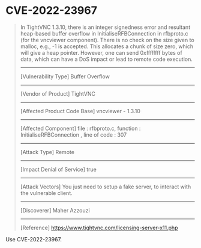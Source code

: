 # CVE-2022-23967

> In TightVNC 1.3.10, there is an integer signedness error and resultant
> heap-based buffer overflow in InitialiseRFBConnection in rfbproto.c
> (for the vncviewer component). There is no check on the size given to
> malloc, e.g., -1 is accepted. This allocates a chunk of size zero,
> which will give a heap pointer. However, one can send 0xffffffff bytes
> of data, which can have a DoS impact or lead to remote code execution.
> 
> ------------------------------------------
> 
> [Vulnerability Type]
> Buffer Overflow
>
> ------------------------------------------
>
> [Vendor of Product]
> TightVNC
>
> ------------------------------------------
>
> [Affected Product Code Base]
> vncviewer - 1.3.10
>
> ------------------------------------------
>
> [Affected Component]
> file : rfbproto.c, function : InitialiseRFBConnection , line of code : 307
>
> ------------------------------------------
>
> [Attack Type]
> Remote
>
> ------------------------------------------
>
> [Impact Denial of Service]
> true
>
> ------------------------------------------
>
> [Attack Vectors]
> You just need to setup a fake server, to interact with the vulnerable client.
>
> ------------------------------------------
>
> [Discoverer]
> Maher Azzouzi
>
> ------------------------------------------
>
> [Reference]
> https://www.tightvnc.com/licensing-server-x11.php

Use CVE-2022-23967.

